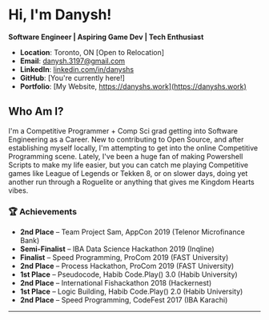 # Hi, I'm Danysh!

**Software Engineer | Aspiring Game Dev | Tech Enthusiast**

- **Location**: Toronto, ON [Open to Relocation]
- **Email**: danysh.3197@gmail.com
- **LinkedIn**: [linkedin.com/in/danyshs](https://www.linkedin.com/in/danyshs)
- **GitHub**: [You're currently here!]
- **Portfolio**: [My Website, https://danyshs.work](https://danyshs.work)

## Who Am I?

I'm a Competitive Programmer + Comp Sci grad getting into Software Engineering as a Career. New to contributing to Open Source, and after establishing myself locally, I'm attempting to get into the online Competitive Programming scene. Lately, I've been a huge fan of making Powershell Scripts to make my life easier, but you can catch me playing Competitive games like League of Legends or Tekken 8, or on slower days, doing yet another run through a Roguelite or anything that gives me Kingdom Hearts vibes. 

### 🏆 Achievements

- **2nd Place** – Team Project Sam, AppCon 2019 (Telenor Microfinance Bank)
- **Semi-Finalist** – IBA Data Science Hackathon 2019 (Inqline)
- **Finalist** – Speed Programming, ProCom 2019 (FAST University)
- **2nd Place** – Process Hackathon, ProCom 2019 (FAST University)
- **1st Place** – Pseudocode, Habib Code.Play() 3.0 (Habib University)
- **2nd Place** – International Fishackathon 2018 (Hackernest)
- **1st Place** – Logic Building, Habib Code.Play() 2.0 (Habib University)
- **2nd Place** – Speed Programming, CodeFest 2017 (IBA Karachi)

* * *

